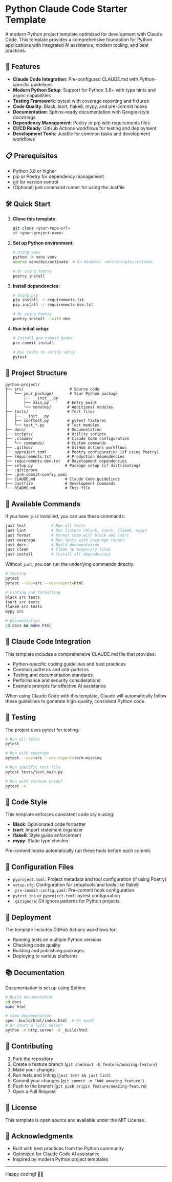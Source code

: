 # Python Claude Code Starter Template

A modern Python project template optimized for development with Claude Code. This template provides a comprehensive foundation for Python applications with integrated AI assistance, modern tooling, and best practices.

## 🚀 Features

- **Claude Code Integration**: Pre-configured CLAUDE.md with Python-specific guidelines
- **Modern Python Setup**: Support for Python 3.8+ with type hints and async capabilities
- **Testing Framework**: pytest with coverage reporting and fixtures
- **Code Quality**: Black, isort, flake8, mypy, and pre-commit hooks
- **Documentation**: Sphinx-ready documentation with Google-style docstrings
- **Dependency Management**: Poetry or pip with requirements files
- **CI/CD Ready**: GitHub Actions workflows for testing and deployment
- **Development Tools**: Justfile for common tasks and development workflows

## 📋 Prerequisites

- Python 3.8 or higher
- pip or Poetry for dependency management
- git for version control
- (Optional) just command runner for using the Justfile

## 🛠️ Quick Start

1. **Clone this template**:
   ```bash
   git clone <your-repo-url>
   cd <your-project-name>
   ```

2. **Set up Python environment**:
   ```bash
   # Using venv
   python -m venv venv
   source venv/bin/activate  # On Windows: venv\Scripts\activate
   
   # Or using Poetry
   poetry install
   ```

3. **Install dependencies**:
   ```bash
   # Using pip
   pip install -r requirements.txt
   pip install -r requirements-dev.txt
   
   # Or using Poetry
   poetry install --with dev
   ```

4. **Run initial setup**:
   ```bash
   # Install pre-commit hooks
   pre-commit install
   
   # Run tests to verify setup
   pytest
   ```

## 📁 Project Structure

```
python-project/
├── src/                    # Source code
│   └── your_package/       # Your Python package
│       ├── __init__.py
│       ├── main.py        # Entry point
│       └── modules/       # Additional modules
├── tests/                 # Test files
│   ├── __init__.py
│   ├── conftest.py        # pytest fixtures
│   └── test_*.py          # Test modules
├── docs/                  # Documentation
├── scripts/               # Utility scripts
├── .claude/               # Claude Code configuration
│   └── commands/          # Custom commands
├── .github/               # GitHub Actions workflows
├── pyproject.toml         # Poetry configuration (if using Poetry)
├── requirements.txt       # Production dependencies
├── requirements-dev.txt   # Development dependencies
├── setup.py              # Package setup (if distributing)
├── .gitignore
├── .pre-commit-config.yaml
├── CLAUDE.md             # Claude Code guidelines
├── Justfile              # Development commands
└── README.md             # This file
```

## 🧰 Available Commands

If you have `just` installed, you can use these commands:

```bash
just test           # Run all tests
just lint           # Run linters (black, isort, flake8, mypy)
just format         # Format code with black and isort
just coverage       # Run tests with coverage report
just docs           # Build documentation
just clean          # Clean up temporary files
just install        # Install all dependencies
```

Without `just`, you can run the underlying commands directly:

```bash
# Testing
pytest
pytest --cov=src --cov-report=html

# Linting and formatting
black src tests
isort src tests
flake8 src tests
mypy src

# Documentation
cd docs && make html
```

## 🤖 Claude Code Integration

This template includes a comprehensive CLAUDE.md file that provides:

- Python-specific coding guidelines and best practices
- Common patterns and anti-patterns
- Testing and documentation standards
- Performance and security considerations
- Example prompts for effective AI assistance

When using Claude Code with this template, Claude will automatically follow these guidelines to generate high-quality, consistent Python code.

## 🧪 Testing

The project uses pytest for testing:

```bash
# Run all tests
pytest

# Run with coverage
pytest --cov=src --cov-report=term-missing

# Run specific test file
pytest tests/test_main.py

# Run with verbose output
pytest -v
```

## 📝 Code Style

This template enforces consistent code style using:

- **Black**: Opinionated code formatter
- **isort**: Import statement organizer
- **flake8**: Style guide enforcement
- **mypy**: Static type checker

Pre-commit hooks automatically run these tools before each commit.

## 🔧 Configuration Files

- `pyproject.toml`: Project metadata and tool configuration (if using Poetry)
- `setup.cfg`: Configuration for setuptools and tools like flake8
- `.pre-commit-config.yaml`: Pre-commit hook configuration
- `pytest.ini` or `pyproject.toml`: pytest configuration
- `.gitignore`: Git ignore patterns for Python projects

## 🚀 Deployment

The template includes GitHub Actions workflows for:

- Running tests on multiple Python versions
- Checking code quality
- Building and publishing packages
- Deploying to various platforms

## 📚 Documentation

Documentation is set up using Sphinx:

```bash
# Build documentation
cd docs
make html

# View documentation
open _build/html/index.html  # On macOS
# Or start a local server
python -m http.server -d _build/html
```

## 🤝 Contributing

1. Fork the repository
2. Create a feature branch (`git checkout -b feature/amazing-feature`)
3. Make your changes
4. Run tests and linting (`just test && just lint`)
5. Commit your changes (`git commit -m 'Add amazing feature'`)
6. Push to the branch (`git push origin feature/amazing-feature`)
7. Open a Pull Request

## 📄 License

This template is open source and available under the MIT License.

## 🙏 Acknowledgments

- Built with best practices from the Python community
- Optimized for Claude Code AI assistance
- Inspired by modern Python project templates

---

Happy coding! 🐍✨